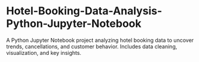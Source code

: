 # Hotel-Booking-Data-Analysis-Python-Jupyter-Notebook
A Python Jupyter Notebook project analyzing hotel booking data to uncover trends, cancellations, and customer behavior. Includes data cleaning, visualization, and key insights.
